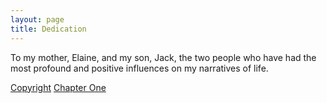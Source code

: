 ```yaml
---
layout: page
title: Dedication
---
```


To my mother, Elaine, and my son, Jack, the two people who have had the most profound and positive influences on my narratives of life.

<div class="pagination">
    <a class="pagination-item older" href="https://therapy.geraldleejordan.com/copyright/">Copyright</a>
      <a class="pagination-item newer" href="https://therapy.geraldleejordan.com/chapter-01/">Chapter One</a>
</div>
